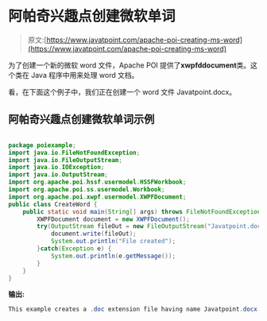 # 阿帕奇兴趣点创建微软单词

> 原文:[https://www.javatpoint.com/apache-poi-creating-ms-word](https://www.javatpoint.com/apache-poi-creating-ms-word)

为了创建一个新的微软 word 文件，Apache POI 提供了**xwpfddocument**类。这个类在 Java 程序中用来处理 word 文档。

看，在下面这个例子中，我们正在创建一个 word 文件 Javatpoint.docx。

## 阿帕奇兴趣点创建微软单词示例

```java

package poiexample;
import java.io.FileNotFoundException;
import java.io.FileOutputStream;
import java.io.IOException;
import java.io.OutputStream;
import org.apache.poi.hssf.usermodel.HSSFWorkbook;
import org.apache.poi.ss.usermodel.Workbook;
import org.apache.poi.xwpf.usermodel.XWPFDocument;
public class CreateWord {
	public static void main(String[] args) throws FileNotFoundException, IOException {
		XWPFDocument document = new XWPFDocument();
	    try(OutputStream fileOut = new FileOutputStream("Javatpoint.docx")) {
	    	document.write(fileOut);
	    	System.out.println("File created");
	    }catch(Exception e) {
	    	System.out.println(e.getMessage());
	    }
	}
}

```

**输出:**

```java
This example creates a .doc extension file having name Javatpoint.docx.

```